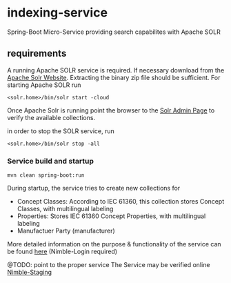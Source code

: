 # indexing-service
Spring-Boot Micro-Service providing search capabilites with Apache SOLR

## requirements

A running Apache SOLR service is required. If necessary download from the [Apache Solr Website](https://lucene.apache.org/solr/). Extracting the binary zip file should be sufficient. For starting Apache SOLR run

```
<solr.home>/bin/solr start -cloud
```
Once Apache Solr is running point the browser to the [Solr Admin Page](http://localhost:8983/solr/) to verify the available collections.

in order to stop the SOLR service, run 

```
<solr.home>/bin/solr stop -all
```

### Service build and startup

 ```
 mvn clean spring-boot:run
 ```

 During startup, the service tries to create new collections for
 
 - Concept Classes: According to IEC 61360, this collection stores Concept Classes, with multilingual labeling
 - Properties: Stores IEC 61360 Concept Properties, with multilingual labeling
 - Manufactuer Party (manufacturer)

 
 More detailed information on the purpose & functionality of the service can be found [here](https://secure.salzburgresearch.at/wiki/pages/viewpage.action?pageId=33062939) (Nimble-Login required)
 
 @TODO: point to the proper service
 The Service may be verified online [Nimble-Staging](http://nimble-staging.salzburgresearch.at/index/actuator/info)
 
